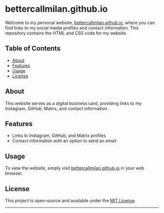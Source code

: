 # bettercallmilan.github.io

Welcome to my personal website, [bettercallmilan.github.io](https://bettercallmilan.github.io), where you can find links to my social media profiles and contact information. This repository contains the HTML and CSS code for my website.

## Table of Contents
- [About](#about)
- [Features](#features)
- [Usage](#usage)
- [License](#license)

## About
This website serves as a digital business card, providing links to my Instagram, GitHub, Matrix, and contact information.

## Features
- Links to Instagram, GitHub, and Matrix profiles
- Contact information with an option to send an email

## Usage
To view the website, simply visit [bettercallmilan.github.io](https://bettercallmilan.github.io) in your web browser.

## License
This project is open-source and available under the [MIT License](LICENSE).

---
